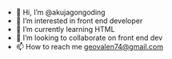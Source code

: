 - 👋 Hi, I’m @akujagongoding
- 👀 I’m interested in front end developer
- 🌱 I’m currently learning HTML
- 💞️ I’m looking to collaborate on front end dev
- 📫 How to reach me geovalen74@gmail.com

<!---
akujagongoding/akujagongoding is a ✨ special ✨ repository because its `README.md` (this file) appears on your GitHub profile.
You can click the Preview link to take a look at your changes.
--->
